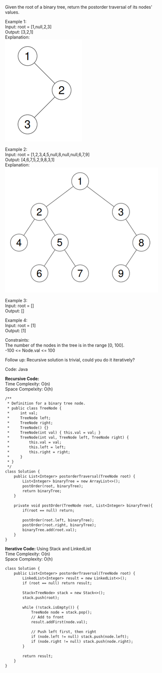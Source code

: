 Given the root of a binary tree, return the postorder traversal of its nodes' values.  
  
Example 1:  
Input: root = [1,null,2,3]  
Output: [3,2,1]  
Explanation:  
![post order 1](Images/preorder1.png)  
  
Example 2:  
Input: root = [1,2,3,4,5,null,8,null,null,6,7,9]  
Output: [4,6,7,5,2,9,8,3,1]  
Explanation:  
![post order 2](Images/preorder2.png)  
  
Example 3:  
Input: root = []  
Output: []  
  
Example 4:  
Input: root = [1]  
Output: [1]  
  
Constraints:  
The number of the nodes in the tree is in the range [0, 100].  
-100 <= Node.val <= 100  
  
Follow up: Recursive solution is trivial, could you do it iteratively?  
  
Code: Java  
  
**Recursive Code:**  
Time Complexity: O(n)  
Space Compelxity: O(h)  

```
/**
 * Definition for a binary tree node.
 * public class TreeNode {
 *     int val;
 *     TreeNode left;
 *     TreeNode right;
 *     TreeNode() {}
 *     TreeNode(int val) { this.val = val; }
 *     TreeNode(int val, TreeNode left, TreeNode right) {
 *         this.val = val;
 *         this.left = left;
 *         this.right = right;
 *     }
 * }
 */
class Solution {
    public List<Integer> postorderTraversal(TreeNode root) {
        List<Integer> binaryTree = new ArrayList<>();
        postOrder(root, binaryTree);
        return binaryTree;
    }

    private void postOrder(TreeNode root, List<Integer> binaryTree){
        if(root == null) return;

        postOrder(root.left, binaryTree);
        postOrder(root.right, binaryTree);
        binaryTree.add(root.val);
    }
}
```

**Iterative Code:** Using Stack and LinkedList  
Time Complexity: O(n)  
Space Complexity: O(h)  

```
class Solution {
    public List<Integer> postorderTraversal(TreeNode root) {
        LinkedList<Integer> result = new LinkedList<>();
        if (root == null) return result;

        Stack<TreeNode> stack = new Stack<>();
        stack.push(root);

        while (!stack.isEmpty()) {
            TreeNode node = stack.pop();
            // Add to front
            result.addFirst(node.val);

            // Push left first, then right
            if (node.left != null) stack.push(node.left);
            if (node.right != null) stack.push(node.right);
        }

        return result;
    }
}

```
